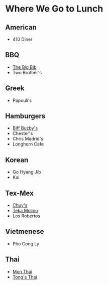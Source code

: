 # Where We Go to Lunch

## American

* 410 Diner

## BBQ

* [The Big Bib](http://thebigbib.com/)
* Two Brother's

## Greek

* Papouli's

## Hamburgers

* [Biff Buzby's](http://www.biffbuzbys.com/)
* Chester's
* Chris Madrid's
* Longhorn Cafe

## Korean

* Go Hyang Jib
* Kai

## Tex-Mex

* [Chuy's](https://www.chuys.com/locations/san-antonio/selma)
* [Teka Molino](http://tekamolino.com/)
* Los Robertos

## Vietmenese

 * Pho Cong Ly

## Thai

* [Mon Thai](http://monsthai.com/)
* [Tong's Thai](https://www.tongsthai.com)
